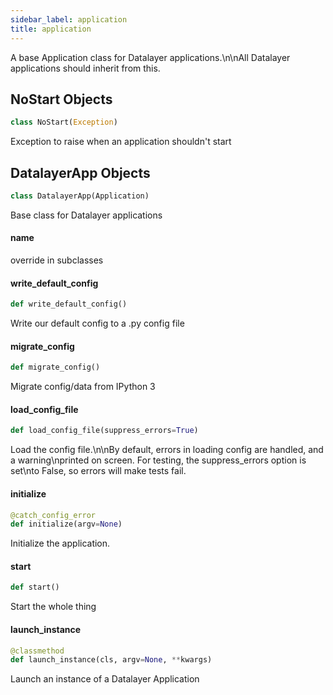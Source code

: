```yaml
---
sidebar_label: application
title: application
---
```


A base Application class for Datalayer applications.\n\nAll Datalayer applications should inherit from this.

## NoStart Objects

```python
class NoStart(Exception)
```

Exception to raise when an application shouldn't start

## DatalayerApp Objects

```python
class DatalayerApp(Application)
```

Base class for Datalayer applications

#### name

override in subclasses

#### write\_default\_config

```python
def write_default_config()
```

Write our default config to a .py config file

#### migrate\_config

```python
def migrate_config()
```

Migrate config/data from IPython 3

#### load\_config\_file

```python
def load_config_file(suppress_errors=True)
```

Load the config file.\n\nBy default, errors in loading config are handled, and a warning\nprinted on screen. For testing, the suppress_errors option is set\nto False, so errors will make tests fail.

#### initialize

```python
@catch_config_error
def initialize(argv=None)
```

Initialize the application.

#### start

```python
def start()
```

Start the whole thing

#### launch\_instance

```python
@classmethod
def launch_instance(cls, argv=None, **kwargs)
```

Launch an instance of a Datalayer Application

